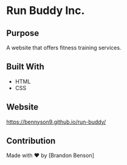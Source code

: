 # Run Buddy Inc.

## Purpose

A website that offers fitness training services.

## Built With

- HTML
- CSS

## Website

https://bennyson9.github.io/run-buddy/

## Contribution

Made with ❤️ by [Brandon Benson]

